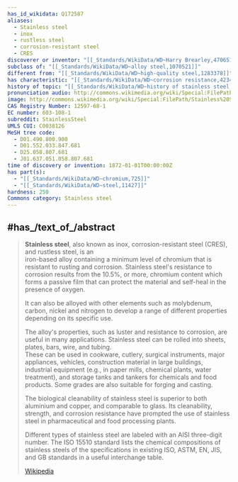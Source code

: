 ```yaml
---
has_id_wikidata: Q172587
aliases:
  - Stainless steel
  - inox
  - rustless steel
  - corrosion-resistant steel
  - CRES
discoverer or inventor: "[[_Standards/WikiData/WD~Harry Brearley,470651]]"
subclass of: "[[_Standards/WikiData/WD~alloy steel,1070521]]"
different from: "[[_Standards/WikiData/WD~high-quality steel,1283378]]"
has characteristic: "[[_Standards/WikiData/WD~corrosion resistance,4234269]]"
history of topic: "[[_Standards/WikiData/WD~history of stainless steel,90563588]]"
pronunciation audio: http://commons.wikimedia.org/wiki/Special:FilePath/LL-Q188%20%28deu%29-Sebastian%20Wallroth-rostfreier%20Stahl.wav
image: http://commons.wikimedia.org/wiki/Special:FilePath/Stainless%20Steel%20Seamless%20Pipe%20and%20Tube.jpg
CAS Registry Number: 12597-68-1
EC number: 603-108-1
subreddit: StainlessSteel
UMLS CUI: C0038126
MeSH tree code:
  - D01.490.800.900
  - D01.552.033.847.681
  - D25.058.807.681
  - J01.637.051.058.807.681
time of discovery or invention: 1872-01-01T00:00:00Z
has part(s):
  - "[[_Standards/WikiData/WD~chromium,725]]"
  - "[[_Standards/WikiData/WD~steel,11427]]"
hardness: 250
Commons category: Stainless steel
---
```



## #has_/text_of_/abstract 

> **Stainless steel**, also known as inox, corrosion-resistant steel (CRES), and rustless steel, is an  
> iron-based alloy containing a minimum level of chromium that is resistant to rusting and corrosion. 
> Stainless steel's resistance to corrosion results from the 10.5%, or more, chromium content 
> which forms a passive film that can protect the material and self-heal in the presence of oxygen.  
> 
> It can also be alloyed with other elements such as molybdenum, carbon, nickel and nitrogen 
> to develop a range of different properties depending on its specific use. 
>
> The alloy's properties, such as luster and resistance to corrosion, are useful in many applications. 
> Stainless steel can be rolled into sheets, plates, bars, wire, and tubing.  
> These can be used in cookware, cutlery, surgical instruments, major appliances, vehicles, 
> construction material in large buildings, industrial equipment (e.g., in paper mills, chemical plants, 
> water treatment), and storage tanks and tankers for chemicals and food products. 
> Some grades are also suitable for forging and casting.
>
> The biological cleanability of stainless steel is superior to both aluminium and copper, 
> and comparable to glass. Its cleanability, strength, and corrosion resistance 
> have prompted the use of stainless steel in pharmaceutical and food processing plants.
>
> Different types of stainless steel are labeled with an AISI three-digit number. 
> The ISO 15510 standard lists the chemical compositions of stainless steels of the specifications 
> in existing ISO, ASTM, EN, JIS, and GB standards in a useful interchange table.
>
> [Wikipedia](https://en.wikipedia.org/wiki/Stainless%20steel)

